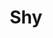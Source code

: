 ---
layout: piece
colection_name: paintings
title: Shy
id: shy
media: Watercolor, acrylic and ink
dimensions: 11" x 15"
description: Painted with popsicle sticks.
price: $150
create_date: 2015
---